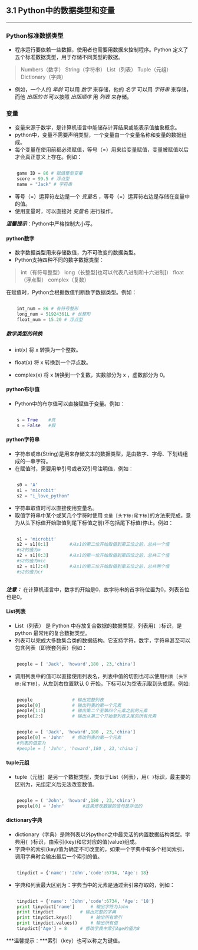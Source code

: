 ## 3.1 Python中的数据类型和变量 ##
----------
### Python标准数据类型 ###

- 程序运行要依赖一些数据，使用者也需要用数据来控制程序。Python 定义了五个标准数据类型，用于存储不同类型的数据。

> Numbers（数字）
> String（字符串）
> List（列表）
> Tuple（元组）
> Dictionary（字典）

- 例如，一个人的 *年龄* 可以用 *数字* 来存储，他的 *名字* 可以用 *字符串* 来存储，而他 *出版的书* 可以按照 *出版顺序* 用 *列表* 来存储。

### 变量 ###

- 变量来源于数学，是计算机语言中能储存计算结果或能表示值抽象概念。
- python中，变量不需要声明类型，一个变量由一个变量名称和变量的数据组成。
- 每个变量在使用前都必须赋值，等号（=）用来给变量赋值，变量被赋值以后才会真正意义上存在。例如：

```python

	game ID = 86 # 赋值整型变量
	score = 99.5 # 浮点型
	name = "Jack" # 字符串

```

- 等号（=）运算符左边是一个 *变量名* ，等号（=）运算符右边是存储在变量中的值。
- 使用变量时，可以直接对 *变量名* 进行操作。


***温馨提示***：Python中严格控制大小写。
#### python数字 ####

- 数字数据类型用来存储数值，为不可改变的数据类型。
- Python支持四种不同的数字数据类型：

> int（有符号整型）
> long（长整型[也可以代表八进制和十六进制]）
> float（浮点型）
> complex（复数）

在赋值时，Python会根据数值判断数字数据类型。例如：

```python

	int_num = 86 # 有符号整形
	long_num = 51924361L # 长整形
	float_num = 15.20 # 浮点型

```

##### 数字类型的转换 #####

- int(x) 将 x 转换为一个整数。

- float(x) 将 x 转换到一个浮点数。

- complex(x) 将 x 转换到一个复数，实数部分为 x ，虚数部分为 0。

#### python布尔值 ####

- Python中的布尔值可以直接赋值于变量。例如：

```python

	s = True	#真
	s = False	#假

```

#### python字符串 ####

- 字符串或串(String)是用来存储文本的数据类型，是由数字、字母、下划线组成的一串字符。
- 在赋值时，需要用单引号或者双引号注明值，例如：

```python

	s0 = 'A'
	s1 = 'microbit'
	s2 = "i_love_python"

```

- 字符串取值时可以直接使用变量名。
- 取值字符串中某个或某几个字符时使用 `变量 [头下标:尾下标]`的方法来完成，意为从头下标值开始取值到尾下标值之前(不包括尾下标值)停止。例如：

```python

	s1 = 'microbit'
	s2 = s1[0:1]		#从s1的第二位开始取值到第三位之前，总共一个值
	#s2的值为m
	s2 = s1[0:3]		#从s1的第一位开始取值到第四位之前，总共三个值
	#s2的值为mic
	s2 = s1[2:4]		#从s1的第三位开始取值到第五位之前，总共两个值
	#s2的值为cr
	
```
***注意：*** 在计算机语言中，数字的开始是0，故字符串的首字符位置为0，列表首位也是0。

#### List列表 ####

- List（列表） 是 Python 中存放复合数据的数据类型，列表用` [ ] `标识，是 python 最常用的复合数据类型。
- 列表可以完成大多数集合类的数据结构。它支持字符，数字，字符串甚至可以包含列表（即嵌套列表）例如：

```python

	people = [ 'Jack', 'howard',180 , 23,'china']

```

- 调用列表中的值可以直接使用列表名，列表中值的切割也可以使用`列表 [头下标:尾下标]`，从左到右位置默认 0 开始，下标可以为空表示取到头或尾。例如:

```python

	people               # 输出完整列表
	people[0]            # 输出列表的第一个元素  
	people[1:3]          # 输出第二个至第四个元素之前的元素  
	people[2:]           # 输出从第三个开始至列表末尾的所有元素

```

```python

	people = [ 'Jack', 'howard',180 , 23,'china']
	people[0] = 'John'   # 修改列表的第一个元素  
	#列表的值变为
	#people = [ 'John', 'howard',180 , 23,'china']

```
#### tuple元组 ####

- tuple（元组）是另一个数据类型，类似于List（列表），用`( )`标识，最主要的区别为，元组定义后无法改变数值。

```python

	people = ( 'John', 'howard',180 , 23,'china')
	people[0] = 'John'       #这条修改数据的语句是非法的  

```
#### dictionary字典 ####

- dictionary（字典）是除列表以外python之中最灵活的内置数据结构类型。字典用`{ }`标识，由索引(key)和它对应的值(value)组成。
- 字典中的索引(key)值为确定不可改变的，如果一个字典中有多个相同索引，调用字典时会输出最后一个索引的值。

```python

	tinydict = {'name': 'John','code':6734, 'Age': 18} 

```

- 字典和列表最大区别为：字典当中的元素是通过索引来存取的，例如：

```python

	tinydict = {'name': 'John','code':6734, 'Age': '18'}
	print tinydict['name']		# 输出字符为John
	print tinydict			# 输出完整的字典
	print tinydict.keys()		# 输出所有索引
	print tinydict.values()		# 输出所有值
	tinydict['Age'] = 8		# 修改字典中索引Age的值为8

```
***温馨提示：***索引（key）也可以称之为键值。
